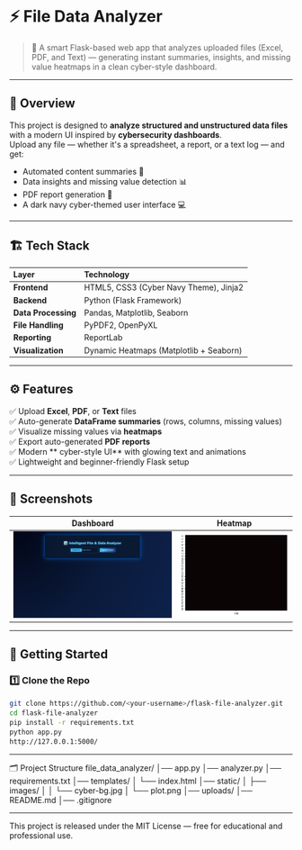 # ⚡ File Data Analyzer

> 🚀 A smart Flask-based web app that analyzes uploaded files (Excel, PDF, and Text) — generating instant summaries, insights, and missing value heatmaps in a clean cyber-style dashboard.

---

## 🧠 Overview

This project is designed to **analyze structured and unstructured data files** with a modern UI inspired by **cybersecurity dashboards**.  
Upload any file — whether it's a spreadsheet, a report, or a text log — and get:
- Automated content summaries 🧾  
- Data insights and missing value detection 📊  
- PDF report generation 📄  
- A dark navy cyber-themed user interface 💻  

---

## 🏗️ Tech Stack

| Layer | Technology |
|:------|:------------|
| **Frontend** | HTML5, CSS3 (Cyber Navy Theme), Jinja2 |
| **Backend** | Python (Flask Framework) |
| **Data Processing** | Pandas, Matplotlib, Seaborn |
| **File Handling** | PyPDF2, OpenPyXL |
| **Reporting** | ReportLab |
| **Visualization** | Dynamic Heatmaps (Matplotlib + Seaborn) |

---

## ⚙️ Features

✅ Upload **Excel**, **PDF**, or **Text** files  
✅ Auto-generate **DataFrame summaries** (rows, columns, missing values)  
✅ Visualize missing values via **heatmaps**  
✅ Export auto-generated **PDF reports**  
✅ Modern ** cyber-style UI** with glowing text and animations  
✅ Lightweight and beginner-friendly Flask setup  

---

## 📸 Screenshots

| Dashboard | Heatmap |
|:-----------:|:-----------:|
| ![UI](static/ui.png) | ![Heatmap](static/plot.png) |


---

## 🚀 Getting Started

### 1️⃣ Clone the Repo
```bash
git clone https://github.com/<your-username>/flask-file-analyzer.git
cd flask-file-analyzer
pip install -r requirements.txt
python app.py
http://127.0.0.1:5000/
```

---

🗂️ Project Structure
file_data_analyzer/
│── app.py
│── analyzer.py
│── requirements.txt
│── templates/
│   └── index.html
│── static/
│   ├── images/
│   │   └── cyber-bg.jpg
│   └── plot.png
│── uploads/
│── README.md
│── .gitignore

---

This project is released under the MIT License — free for educational and professional use.

